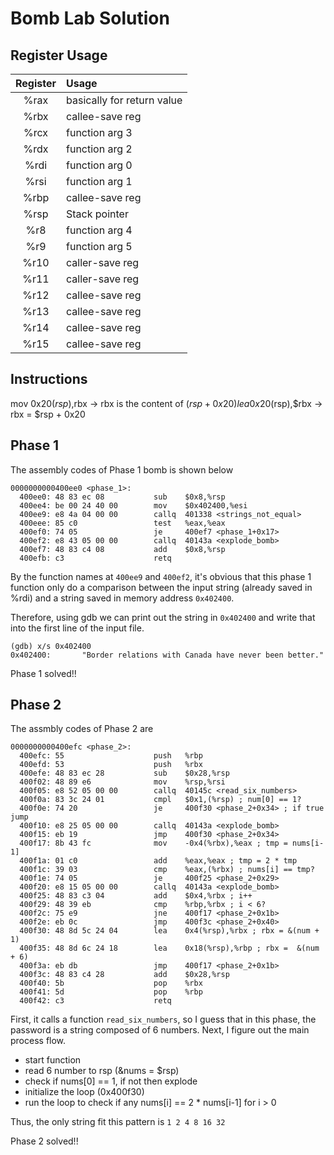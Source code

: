 # Bomb Lab Solution

## Register Usage

| Register | Usage |
|:---:| :--- |
|%rax|basically for return value|
|%rbx|callee-save reg|
|%rcx|function arg 3|
|%rdx|function arg 2|
|%rdi|function arg 0|
|%rsi|function arg 1|
|%rbp|callee-save reg|
|%rsp|Stack pointer|
|%r8 |function arg 4|
|%r9 |function arg 5|
|%r10|caller-save reg|
|%r11|caller-save reg|
|%r12|callee-save reg|
|%r13|callee-save reg|
|%r14|callee-save reg|
|%r15|callee-save reg|

## Instructions

mov 0x20($rsp),$rbx -> rbx is the content of ($rsp + 0x20)
lea 0x20($rsp),$rbx -> rbx = $rsp + 0x20

## Phase 1

The assembly codes of Phase 1 bomb is shown below

``` assembly
0000000000400ee0 <phase_1>:
  400ee0: 48 83 ec 08           sub    $0x8,%rsp
  400ee4: be 00 24 40 00        mov    $0x402400,%esi
  400ee9: e8 4a 04 00 00        callq  401338 <strings_not_equal>
  400eee: 85 c0                 test   %eax,%eax
  400ef0: 74 05                 je     400ef7 <phase_1+0x17>
  400ef2: e8 43 05 00 00        callq  40143a <explode_bomb>
  400ef7: 48 83 c4 08           add    $0x8,%rsp
  400efb: c3                    retq   
```

By the function names at `400ee9` and `400ef2`, it's obvious that this phase 1
function only do a comparison between the input string (already saved in %rdi)
and a string saved in memory address `0x402400`.

Therefore, using gdb we can print out the string in `0x402400` and write that
into the first line of the input file.

```shell
(gdb) x/s 0x402400
0x402400:       "Border relations with Canada have never been better."
```

Phase 1 solved!!

## Phase 2

The assmbly codes of Phase 2 are

```assembly
0000000000400efc <phase_2>:
  400efc: 55                    push   %rbp
  400efd: 53                    push   %rbx
  400efe: 48 83 ec 28           sub    $0x28,%rsp
  400f02: 48 89 e6              mov    %rsp,%rsi
  400f05: e8 52 05 00 00        callq  40145c <read_six_numbers>
  400f0a: 83 3c 24 01           cmpl   $0x1,(%rsp) ; num[0] == 1?
  400f0e: 74 20                 je     400f30 <phase_2+0x34> ; if true jump
  400f10: e8 25 05 00 00        callq  40143a <explode_bomb>
  400f15: eb 19                 jmp    400f30 <phase_2+0x34>
  400f17: 8b 43 fc              mov    -0x4(%rbx),%eax ; tmp = nums[i-1]
  400f1a: 01 c0                 add    %eax,%eax ; tmp = 2 * tmp
  400f1c: 39 03                 cmp    %eax,(%rbx) ; nums[i] == tmp?
  400f1e: 74 05                 je     400f25 <phase_2+0x29>
  400f20: e8 15 05 00 00        callq  40143a <explode_bomb>
  400f25: 48 83 c3 04           add    $0x4,%rbx ; i++
  400f29: 48 39 eb              cmp    %rbp,%rbx ; i < 6?
  400f2c: 75 e9                 jne    400f17 <phase_2+0x1b>
  400f2e: eb 0c                 jmp    400f3c <phase_2+0x40>
  400f30: 48 8d 5c 24 04        lea    0x4(%rsp),%rbx ; rbx = &(num + 1)
  400f35: 48 8d 6c 24 18        lea    0x18(%rsp),%rbp ; rbx =  &(num + 6)
  400f3a: eb db                 jmp    400f17 <phase_2+0x1b>
  400f3c: 48 83 c4 28           add    $0x28,%rsp
  400f40: 5b                    pop    %rbx
  400f41: 5d                    pop    %rbp
  400f42: c3                    retq   
```

First, it calls a function `read_six_numbers`, so I guess that in this
phase, the password is a string composed of 6 numbers.
Next, I figure out the main process flow.

- start function
- read 6 number to rsp (&nums = $rsp)
- check if nums[0] == 1, if not then explode
- initialize the loop (0x400f30)
- run the loop to check if any nums[i] == 2 * nums[i-1] for i > 0

Thus, the only string fit this pattern is `1 2 4 8 16 32`

Phase 2 solved!!
